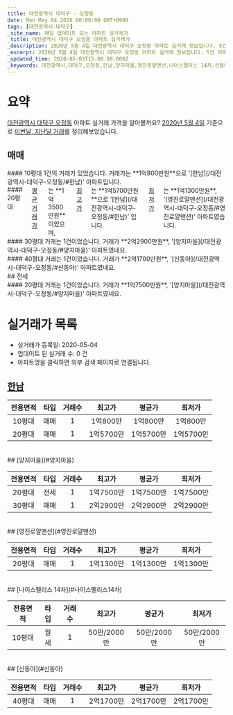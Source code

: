 ```yaml
---
title: 대전광역시 대덕구 - 오정동
date: Mon May 04 2020 00:00:00 GMT+0900
tags: [대전광역시-대덕구]
_site_name: 매일 업데이트 되는 아파트 실거래가
_title: 대전광역시 대덕구 오정동 아파트 실거래가
_description: 2020년 5월 4일 대전광역시 대덕구 오정동 아파트 실거래 정보입니다. 5건 아파트 정보가 있습니다.
_excerpt: 2020년 5월 4일 대전광역시 대덕구 오정동 아파트 실거래 정보입니다. 5건 아파트 정보가 있습니다.
_updated_time: 2020-05-03T15:00:00.000Z
_keywords: 대전광역시,대덕구,오정동,한남,양지마을,영진로얄맨션,나이스팰리스 14차,신동아
---
```





# 요약
<ins>대전광역시 대덕구 오정동</ins> 아파트 실거래 가격을 알아볼까요? <ins>2020년 5월 4일</ins> 기준으로 <ins>이번달, 지난달 거래</ins>를 정리해보았습니다.

## 매매
<div class="container">
<div class="six columns" markdown="1">
#### 10평대
1건의 거래가 있었습니다. 거래가는 **1억800만원**으로 '[한남](/대전광역시-대덕구-오정동/#한남)' 아파트입니다.
</div>
<div class="six columns" markdown="1">
#### 20평대
<ins>평균 거래가</ins>는 **1억3500만원**이었으며, <ins>최고가</ins>는 **1억5700만원**으로 '[한남](/대전광역시-대덕구-오정동/#한남)' 입니다. <ins>최저가</ins>는 **1억1300만원**, '[영진로얄맨션](/대전광역시-대덕구-오정동/#영진로얄맨션)' 아파트였습니다.
</div>
</div>
<div class="container">
<div class="six columns" markdown="1">
#### 30평대
거래는 1건이었습니다. 거래가 **2억2900만원**, '[양지마을](/대전광역시-대덕구-오정동/#양지마을)' 아파트였네요.
</div>
<div class="six columns" markdown="1">
#### 40평대
거래는 1건이었습니다. 거래가 **2억1700만원**, '[신동아](/대전광역시-대덕구-오정동/#신동아)' 아파트였네요.
</div>
</div>
## 전세
<div class="container">
<div class="twelve columns" markdown="1">
#### 20평대
거래는 1건이었습니다. 거래가 **1억7500만원**, '[양지마을](/대전광역시-대덕구-오정동/#양지마을)' 아파트였네요.
</div>
</div>



# 실거래가 목록
- 실거래가 등록일: 2020-05-04
- 업데이트 된 실거래 수: 0 건
- 아파트명을 클릭하면 외부 검색 페이지로 연결됩니다.

## [한남](#한남)

|전용면적|타입|거래수|최고가|평균가|최저가|
|:---:|:---:|:---:|:---:|:---:|:---:|
|10평대|<span class="deal-type-1">매매</span>|1|1억800만|1억800만|1억800만|
|20평대|<span class="deal-type-1">매매</span>|1|1억5700만|1억5700만|1억5700만|

<br/>
## [양지마을](#양지마을)

|전용면적|타입|거래수|최고가|평균가|최저가|
|:---:|:---:|:---:|:---:|:---:|:---:|
|20평대|<span class="deal-type-2">전세</span>|1|1억7500만|1억7500만|1억7500만|
|30평대|<span class="deal-type-1">매매</span>|1|2억2900만|2억2900만|2억2900만|

<br/>
## [영진로얄맨션](#영진로얄맨션)

|전용면적|타입|거래수|최고가|평균가|최저가|
|:---:|:---:|:---:|:---:|:---:|:---:|
|20평대|<span class="deal-type-1">매매</span>|1|1억1300만|1억1300만|1억1300만|

<br/>
## [나이스팰리스 14차](#나이스팰리스14차)

|전용면적|타입|거래수|최고가|평균가|최저가|
|:---:|:---:|:---:|:---:|:---:|:---:|
|10평대|<span class="deal-type-3">월세</span>|1|50만/2000만|50만/2000만|50만/2000만|

<br/>
## [신동아](#신동아)

|전용면적|타입|거래수|최고가|평균가|최저가|
|:---:|:---:|:---:|:---:|:---:|:---:|
|40평대|<span class="deal-type-1">매매</span>|1|2억1700만|2억1700만|2억1700만|

<br/>




